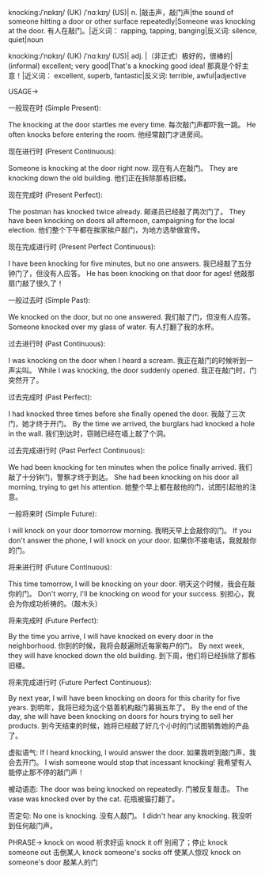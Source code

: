 knocking:/ˈnɒkɪŋ/ (UK) /ˈnɑːkɪŋ/ (US)| n. |敲击声，敲门声|the sound of someone hitting a door or other surface repeatedly|Someone was knocking at the door. 有人在敲门。|近义词： rapping, tapping, banging|反义词: silence, quiet|noun

knocking:/ˈnɒkɪŋ/ (UK) /ˈnɑːkɪŋ/ (US)| adj. |（非正式）极好的，很棒的| (informal) excellent; very good|That's a knocking good idea! 那真是个好主意！|近义词： excellent, superb, fantastic|反义词: terrible, awful|adjective


USAGE->

一般现在时 (Simple Present):

The knocking at the door startles me every time.  每次敲门声都吓我一跳。
He often knocks before entering the room. 他经常敲门才进房间。


现在进行时 (Present Continuous):

Someone is knocking at the door right now.  现在有人在敲门。
They are knocking down the old building. 他们正在拆除那栋旧楼。


现在完成时 (Present Perfect):

The postman has knocked twice already. 邮递员已经敲了两次门了。
They have been knocking on doors all afternoon, campaigning for the local election. 他们整个下午都在挨家挨户敲门，为地方选举做宣传。


现在完成进行时 (Present Perfect Continuous):

I have been knocking for five minutes, but no one answers. 我已经敲了五分钟门了，但没有人应答。
He has been knocking on that door for ages! 他敲那扇门敲了很久了！


一般过去时 (Simple Past):

We knocked on the door, but no one answered. 我们敲了门，但没有人应答。
Someone knocked over my glass of water. 有人打翻了我的水杯。


过去进行时 (Past Continuous):

I was knocking on the door when I heard a scream. 我正在敲门的时候听到一声尖叫。
While I was knocking, the door suddenly opened. 我正在敲门时，门突然开了。


过去完成时 (Past Perfect):

I had knocked three times before she finally opened the door. 我敲了三次门，她才终于开门。
By the time we arrived, the burglars had knocked a hole in the wall. 我们到达时，窃贼已经在墙上敲了个洞。


过去完成进行时 (Past Perfect Continuous):

We had been knocking for ten minutes when the police finally arrived. 我们敲了十分钟门，警察才终于到达。
She had been knocking on his door all morning, trying to get his attention. 她整个早上都在敲他的门，试图引起他的注意。


一般将来时 (Simple Future):

I will knock on your door tomorrow morning. 我明天早上会敲你的门。
If you don't answer the phone, I will knock on your door. 如果你不接电话，我就敲你的门。


将来进行时 (Future Continuous):

This time tomorrow, I will be knocking on your door. 明天这个时候，我会在敲你的门。
Don't worry, I'll be knocking on wood for your success. 别担心，我会为你成功祈祷的。（敲木头）


将来完成时 (Future Perfect):

By the time you arrive, I will have knocked on every door in the neighborhood. 你到的时候，我将会敲遍附近每家每户的门。
By next week, they will have knocked down the old building. 到下周，他们将已经拆除了那栋旧楼。


将来完成进行时 (Future Perfect Continuous):

By next year, I will have been knocking on doors for this charity for five years. 到明年，我将已经为这个慈善机构敲门募捐五年了。
By the end of the day, she will have been knocking on doors for hours trying to sell her products. 到今天结束的时候，她将已经敲了好几个小时的门试图销售她的产品了。


虚拟语气:
If I heard knocking, I would answer the door. 如果我听到敲门声，我会去开门。
I wish someone would stop that incessant knocking! 我希望有人能停止那不停的敲门声！

被动语态:
The door was being knocked on repeatedly. 门被反复敲击。
The vase was knocked over by the cat. 花瓶被猫打翻了。


否定句:
No one is knocking. 没有人敲门。
I didn't hear any knocking. 我没听到任何敲门声。



PHRASE->
knock on wood 祈求好运
knock it off 别闹了；停止
knock someone out  击倒某人
knock someone's socks off  使某人惊叹
knock on someone's door  敲某人的门
